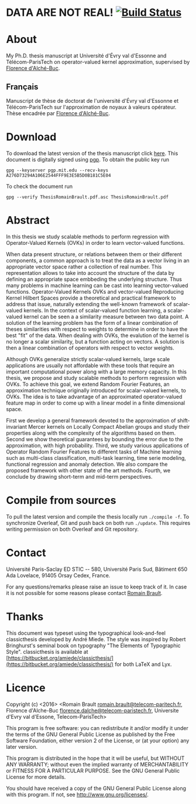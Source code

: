 DATA ARE NOT REAL! [![Build Status](https://travis-ci.com/RomainBrault/Thesis.svg?token=BGkmfYrnrsiGdq17pxis&branch=master)](https://travis-ci.com/RomainBrault/Thesis)
==============

# About

My Ph.D. thesis manuscript at Université d'Évry val d'Essonne and Télécom-ParisTech on operator-valued kernel approximation, supervised by [Florence d'Alché-Buc](http://perso.telecom-paristech.fr/~fdalche/Site/index.html).

## Français

Manuscript de thèse de doctorat de l'université d'Évry val d'Essonne et Télécom-ParisTech sur l'approximation de noyaux à valeurs opérateur. Thèse encadrée par [Florence d'Alché-Buc](http://perso.telecom-paristech.fr/~fdalche/Site/index.html).

# Download

To download the latest version of the thesis manuscript click [here](https://github.com/RomainBrault/Thesis/raw/master/ThesisRomainBrault.pdf). This document is digitally signed using [pgp](https://fr.wikipedia.org/wiki/Pretty_Good_Privacy). To obtain the public key run

    gpg --keyserver pgp.mit.edu --recv-keys A276D73294A106E2544FFF9E3E5B5D0B181C5E04

To check the document run

    gpg --verify ThesisRomainBrault.pdf.asc ThesisRomainBrault.pdf

# Abstract

In this thesis we study scalable methods to perform regression with Operator-Valued Kernels (OVKs) in order to learn vector-valued functions.

When data present structure, or relations between them or their different components, a common approach is to treat the data as a vector living in an appropriate vector space rather a collection of real number. This representation allows to take into account the structure of the data by defining an appropriate space embbeding the underlying structure. Thus many problems in machine learning can be cast into learning vector-valued functions. Operator-Valued Kernels OVKs and vector-valued Reproducing Kernel Hilbert Spaces provide a theoretical and practical framework to address that issue, naturally extending the well-known framework of scalar-valued kernels. In the context of scalar-valued function learning, a scalar-valued kernel can be seen a a similarity measure between two data point. A solution of the learning problem has the form of a linear combination of theses similarities with respect to weights to determine in order to have the best "fit" of the data. When dealing with OVKs, the evalution of the kernel is no longer a scalar similarity, but a function acting on vectors. A solution is then a linear combination of operators with respect to vector weights.

Although OVKs generalize strictly scalar-valued kernels, large scale applications are usually not affordable with these tools that require an important computational power along with a large memory capacity. In this thesis, we propose and study scalable methods to perform regression with OVKs. To achieve this goal, we extend Random Fourier Features, an approximation technique originally introduced for scalar-valued kernels, to OVKs. The idea is to take advantage of an approximated operator-valued feature map in order to come up with a linear model in a finite dimensional space.

First we develop a general framework devoted to the approximation of shift-invariant Mercer kernels on Locally Compact Abelian groups and study their properties along with the complexity of the algorithms based on them. Second we show theoretical guarantees by bounding the error due to the approximation, with high probability. Third, we study various applications of Operator Random Fourier Features to different tasks of Machine learning such as multi-class classification, multi-task learning, time serie modeling, functional regression and anomaly detection. We also compare the proposed framework with other state of the art methods. Fourth, we conclude by drawing short-term and mid-term perspectives.

# Compile from sources

To pull the latest version and compile the thesis locally run `./compile -f`.
To synchronize Overleaf, Git and push back on both run `./update`. This requires writing permission on both Overleaf and Git repository.

# Contact

Université Paris-Saclay ED STIC -- 580, Université Paris Sud, Bâtiment 650 Ada Lovelace, 91405 Orsay Cedex, France.

For any questions/remarks please raise an issue to keep track of it. In case it is not possible for some reasons please contact [Romain Brault](mailto:ro.brault@gmail.com).

# Thanks

This document was typeset using the typographical look-and-feel classicthesis developed by André Miede. The style was inspired by Robert Bringhurst's seminal book on typography "The Elements of Typographic Style". classicthesis is available at [https://bitbucket.org/amiede/classicthesis/](https://bitbucket.org/amiede/classicthesis/) for both LaTeX and Lyx.

# Licence
Copyright (c) <2016> <Romain Brault romain.brault@telecom-paritech.fr,
                      Florence d'Alche-Buc florence.dalche@telecom-paristech.fr,
                      Universite d'Evry val d'Essone, Telecom-ParisTech>

This program is free software: you can redistribute it and/or modify
it under the terms of the GNU General Public License as published by
the Free Software Foundation, either version 2 of the License, or
(at your option) any later version.

This program is distributed in the hope that it will be useful,
but WITHOUT ANY WARRANTY; without even the implied warranty of
MERCHANTABILITY or FITNESS FOR A PARTICULAR PURPOSE.  See the
GNU General Public License for more details.

You should have received a copy of the GNU General Public License
along with this program.  If not, see <http://www.gnu.org/licenses/>.
